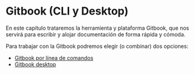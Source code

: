 # Gitbook (CLI y Desktop)

En este capítulo trataremos la herramienta y plataforma Gitbook, que nos servirá para escribir y alojar documentación de forma rápida y cómoda.

Para trabajar con la Gitbook podremos elegir (o combinar) dos opciones:
* [Gitbook por línea de comandos](gitbook.md)
* [Gitbook desktop](../Javier/gitbook-desktop.md)
